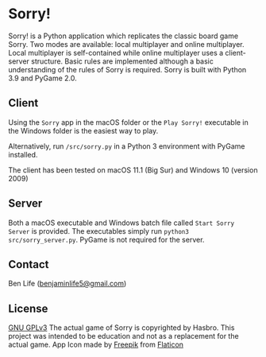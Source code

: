 # Sorry!

Sorry! is a Python application which replicates the classic board game Sorry. Two modes are available: local multiplayer and online multiplayer. Local multiplayer is self-contained while online multiplayer uses a client-server structure. Basic rules are implemented although a basic understanding of the rules of Sorry is required. Sorry is built with Python 3.9 and PyGame 2.0.

## Client

Using the `Sorry` app in the macOS folder or the `Play Sorry!` executable in the Windows folder is the easiest way to play. 

Alternatively, run `/src/sorry.py` in a Python 3 environment with PyGame installed.

The client has been tested on macOS 11.1 (Big Sur) and Windows 10 (version 2009)

## Server

Both a macOS executable and Windows batch file called `Start Sorry Server` is provided. The executables simply run `python3 src/sorry_server.py`. PyGame is not required for the server.

## Contact
Ben Life ([benjaminlife5@gmail.com](mailto://benjaminlife5@gmail.com))

## License
[GNU GPLv3](https://choosealicense.com/licenses/gpl-3.0/)
The actual game of Sorry is copyrighted by Hasbro. This project was intended to be education and not as a replacement for the actual game. 
App Icon made by [Freepik](http://www.freepik.com) from [Flaticon](https://www.flaticon.com)
